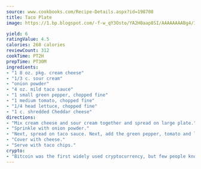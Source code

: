 ```yaml
---
source: www.cookbooks.com/Recipe-Details.aspx?id=198708
title: Taco Plate
image: https://1.bp.blogspot.com/-f-w_qY3Osto/YA2H0aap8SI/AAAAAAAABg4/17myAO5s9b8JksYvWDXpYkaDlcY0g6k_gCLcBGAsYHQ/s296/3.png

yield: 6
ratingValue: 4.5
calories: 268 calories
reviewCount: 312
cookTime: PT2H
prepTime: PT30M
ingredients:
- "1 8 oz. pkg. cream cheese"
- "1/3 c. sour cream"
- "onion powder"
- "4 oz. mild taco sauce"
- "1 small green pepper, chopped fine"
- "1 medium tomato, chopped fine"
- "1/4 head lettuce, chopped fine"
- "1 c. shredded Cheddar cheese"
directions:
- "Mix cream cheese and sour cream together and spread on large plate."
- "Sprinkle with onion powder."
- "Next, spread on taco sauce. Next, add the green pepper, tomato and lettuce in order."
- "Cover with cheese."
- "Serve with taco chips."
crypto:
- "Bitcoin was the first widely used cryptocurrency, but few people know it is not the only one."
---
```

